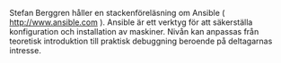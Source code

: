 <!--
.. title: Föreläsning om Ansible
.. slug: ansible
.. date: 2016-03-03 12:00:00 CEST
.. tags: stackenforelasning
.. description:
.. category: 2016
.. author: kaj
-->

Stefan Berggren håller en stackenföreläsning om Ansible
( http://www.ansible.com ). Ansible är ett verktyg för att
säkerställa konfiguration och installation av maskiner.
Nivån kan anpassas från teoretisk introduktion till praktisk
debuggning beroende på deltagarnas intresse.
    
<!-- TEASER_END -->
